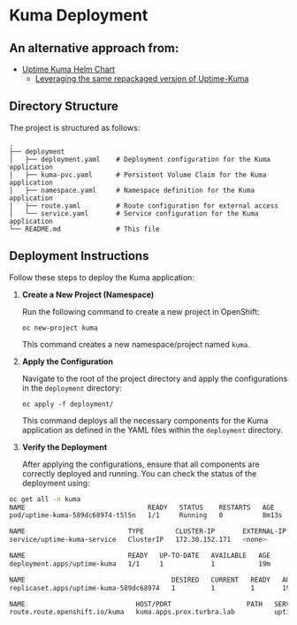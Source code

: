 # Kuma Deployment
## An alternative approach from: 
- [Uptime Kuma Helm Chart](https://github.com/k3rnelpan1c-dev/uptime-kuma-helm)
  - [Leveraging the same repackaged version of Uptime-Kuma](https://quay.io/repository/k3rnel-pan1c/uptime-kuma?tab=info)

## Directory Structure

The project is structured as follows:

```plaintext
.
├── deployment
│   ├── deployment.yaml    # Deployment configuration for the Kuma application
│   ├── kuma-pvc.yaml      # Persistent Volume Claim for the Kuma application
│   ├── namespace.yaml     # Namespace definition for the Kuma application
│   ├── route.yaml         # Route configuration for external access
│   └── service.yaml       # Service configuration for the Kuma application
└── README.md              # This file
```

## Deployment Instructions

Follow these steps to deploy the Kuma application:

1. **Create a New Project (Namespace)**

   Run the following command to create a new project in OpenShift:

   ```
   oc new-project kuma
   ```

   This command creates a new namespace/project named `kuma`.

2. **Apply the Configuration**

   Navigate to the root of the project directory and apply the configurations in the `deployment` directory:

   ```
   oc apply -f deployment/
   ```

   This command deploys all the necessary components for the Kuma application as defined in the YAML files within the `deployment` directory.

3. **Verify the Deployment**

   After applying the configurations, ensure that all components are correctly deployed and running. You can check the status of the deployment using:

```bash
oc get all -n kuma
NAME                               READY   STATUS    RESTARTS   AGE
pod/uptime-kuma-589dc68974-t5l5n   1/1     Running   0          8m13s

NAME                          TYPE        CLUSTER-IP       EXTERNAL-IP   PORT(S)    AGE
service/uptime-kuma-service   ClusterIP   172.30.152.171   <none>        3001/TCP   37m

NAME                          READY   UP-TO-DATE   AVAILABLE   AGE
deployment.apps/uptime-kuma   1/1     1            1           19m

NAME                                     DESIRED   CURRENT   READY   AGE
replicaset.apps/uptime-kuma-589dc68974   1         1         1       19m

NAME                            HOST/PORT                   PATH   SERVICES              PORT   TERMINATION   WILDCARD
route.route.openshift.io/kuma   kuma.apps.prox.turbra.lab          uptime-kuma-service   3001                 None

```
